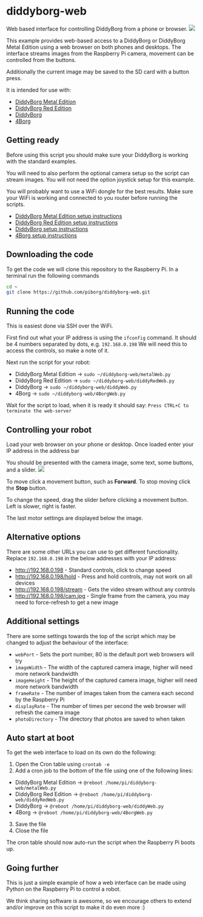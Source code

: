 # diddyborg-web
Web based interface for controlling DiddyBorg from a phone or browser.
![](screenshot.png?raw=true)

This example provides web-based access to a DiddyBorg or DiddyBorg Metal Edition using a web browser on both phones and desktops.
The interface streams images from the Raspberry Pi camera, movement can be controlled from the buttons.

Additionally the current image may be saved to the SD card with a button press.

It is intended for use with:
* [DiddyBorg Metal Edition](https://www.piborg.org/diddyborg/metaledition)
* [DiddyBorg Red Edition](https://www.piborg.org/diddyborg/rededition)
* [DiddyBorg](https://www.piborg.org/diddyborg)
* [4Borg](https://www.piborg.org/4Borg)

## Getting ready
Before using this script you should make sure your DiddyBorg is working with the standard examples.

You will need to also perform the optional camera setup so the script can stream images.
You will not need the option joystick setup for this example.

You will probably want to use a WiFi dongle for the best results.
Make sure your WiFi is working and connected to you router before running the scripts.

* [DiddyBorg Metal Edition setup instructions](https://www.piborg.org/diddyborg/metaledition/install)
* [DiddyBorg Red Edition setup instructions](https://www.piborg.org/diddyborg/rededition/install)
* [DiddyBorg setup instructions](https://www.piborg.org/diddyborg/install)
* [4Borg setup instructions](https://www.piborg.org/4Borg/install)

## Downloading the code
To get the code we will clone this repository to the Raspberry Pi.
In a terminal run the following commands
```bash
cd ~
git clone https://github.com/piborg/diddyborg-web.git
```

## Running the code
This is easiest done via SSH over the WiFi.

First find out what your IP address is using the `ifconfig` command.
It should be 4 numbers separated by dots, e.g. `192.168.0.198`
We will need this to access the controls, so make a note of it.

Next run the script for your robot:
* DiddyBorg Metal Edition → `sudo ~/diddyborg-web/metalWeb.py`
* DiddyBorg Red Edition → `sudo ~/diddyborg-web/diddyRedWeb.py`
* DiddyBorg → `sudo ~/diddyborg-web/diddyWeb.py`
* 4Borg → `sudo ~/diddyborg-web/4BorgWeb.py`

Wait for the script to load, when it is ready it should say:
`Press CTRL+C to terminate the web-server`

## Controlling your robot
Load your web browser on your phone or desktop.
Once loaded enter your IP address in the address bar

You should be presented with the camera image, some text, some buttons, and a slider.
![](screenshot.png?raw=true)

To move click a movement button, such as **Forward**.
To stop moving click the **Stop** button.

To change the speed, drag the slider before clicking a movement button.
Left is slower, right is faster.

The last motor settings are displayed below the image.

## Alternative options
There are some other URLs you can use to get different functionality.
Replace `192.168.0.198` in the below addresses with your IP address:
* http://192.168.0.198 - Standard controls, click to change speed
* http://192.168.0.198/hold - Press and hold controls, may not work on all devices
* http://192.168.0.198/stream - Gets the video stream without any controls
* http://192.168.0.198/cam.jpg - Single frame from the camera, you may need to force-refresh to get a new image

## Additional settings
There are some settings towards the top of the script which may be changed to adjust the behaviour of the interface:
* `webPort` - Sets the port number, 80 is the default port web browsers will try
* `imageWidth` - The width of the captured camera image, higher will need more network bandwidth
* `imageHeight` - The height of the captured camera image, higher will need more network bandwidth
* `frameRate` - The number of images taken from the camera each second by the Raspberry Pi
* `displayRate` - The number of times per second the web browser will refresh the camera image
* `photoDirectory` - The directory that photos are saved to when taken

## Auto start at boot
To get the web interface to load on its own do the following:

1. Open the Cron table using `crontab -e`
2. Add a cron job to the bottom of the file using one of the following lines:
  * DiddyBorg Metal Edition → `@reboot /home/pi/diddyborg-web/metalWeb.py`
  * DiddyBorg Red Edition → `@reboot /home/pi/diddyborg-web/diddyRedWeb.py`
  * DiddyBorg → `@reboot /home/pi/diddyborg-web/diddyWeb.py`
  * 4Borg → `@reboot /home/pi/diddyborg-web/4BorgWeb.py`
3. Save the file
4. Close the file

The cron table should now auto-run the script when the Raspberry Pi boots up.

## Going further
This is just a simple example of how a web interface can be made using Python on the Raspberry Pi to control a robot.

We think sharing software is awesome, so we encourage others to extend and/or improve on this script to make it do even more :)
